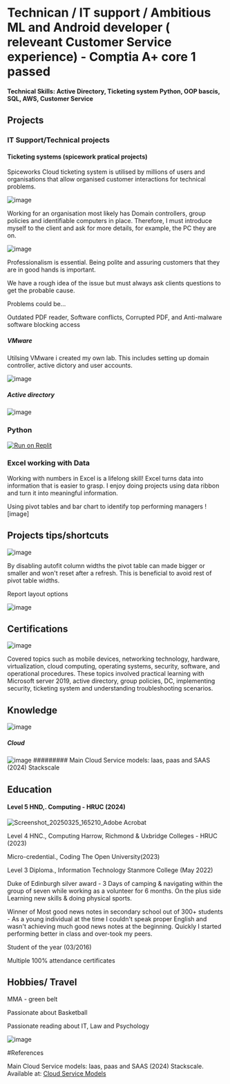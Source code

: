 # Technican / IT support / Ambitious ML and Android developer ( releveant Customer Service experience) - Comptia A+ core 1 passed

#### Technical Skills: Active Directory, Ticketing system Python, OOP bascis, SQL, AWS, Customer Service
 

## Projects

### IT Support/Technical projects

#### Ticketing systems (spicework pratical projects)


Spiceworks Cloud ticketing system is utilised by millions of users and organisations that allow organised customer interactions for technical problems. 

![image](https://github.com/user-attachments/assets/4a5beb82-19d8-4fee-8913-1b820a576618)


Working for an organisation most likely has Domain controllers, group policies and identifiable computers in place. Therefore, I must introduce myself to the client and ask for more details, for example, the PC they are on.

![image](https://github.com/user-attachments/assets/bb248c1e-d08e-4067-b8f6-b078625c7a08)

Professionalism is essential. Being polite and assuring customers that they are in good hands is important. 

We have a rough idea of the issue but must always ask clients questions to get the probable cause.

Problems could be...

Outdated PDF reader,
Software conflicts,
Corrupted PDF, and
Anti-malware software blocking access



##### VMware

Utilsing VMware i created my own lab. This includes setting up domain controller, active dictory and user accounts.

![image](https://github.com/user-attachments/assets/945941fb-7e69-4169-9515-2812202a896e)

##### Active directory

![image](https://github.com/user-attachments/assets/ceaa806a-1b45-420e-87c8-81b3d6abf5a1)

### Python

[![Run on Replit](https://replit.com/@jahanali4247/pythonprogramming)](https://replit.com/@jahanali4247/pythonprogramming)
    



### Excel working with Data
Working with numbers in Excel is a lifelong skill! Excel turns data into information that is easier to grasp. I enjoy doing projects using data ribbon and turn it into meaningful information.

Using pivot tables and bar chart to identify top performing managers
![image]


## Projects tips/shortcuts

![image](https://github.com/user-attachments/assets/a1c0bcf8-529a-4355-b651-d3d339e08df1)


By disabling autofit column widths the pivot table can made bigger or smaller and won't reset after a refresh. This is beneficial to avoid rest of pivot table widths.

Report layout options


![image](https://github.com/user-attachments/assets/3ae3f74f-cfd4-4d0f-aec6-00d51c466ab3)



## Certifications
![image](https://github.com/user-attachments/assets/32eb512c-5d7e-43a2-b3ba-952db66455e9)

Covered topics such as mobile devices, networking technology, hardware, virtualization, cloud computing, operating systems, security, software, and operational procedures. These topics involved practical learning with Microsoft server 2019, active directory, group policies, DC, implementing security, ticketing system and understanding troubleshooting scenarios.




## Knowledge 
![image](https://github.com/user-attachments/assets/3b1d5acd-f248-46c6-a773-387fbb56dafa)

##### Cloud 
![image](https://github.com/user-attachments/assets/43cc77e7-0cd6-40b9-89fc-4bdf483f83f5)
######### Main Cloud Service models: Iaas, paas and SAAS (2024) Stackscale

## Education



#### Level 5 HND,. Computing -  HRUC (2024)

![Screenshot_20250325_165210_Adobe Acrobat](https://github.com/user-attachments/assets/5bf2bd15-c024-4bf7-a050-5262d6135930)

Level 4 HNC., Computing	Harrow, Richmond & Uxbridge Colleges - HRUC (2023)

Micro-credential., Coding	The Open University(2023)

Level 3 Diploma., Information Technology	Stanmore College (May 2022)

Duke of Edinburgh silver award - 3 Days of camping & navigating within the group of seven while working as a volunteer for 6 months. On the plus side Learning new skills & doing physical sports. 

Winner of Most good news notes in secondary school out of 300+ students - As a young individual at the time I couldn't speak proper English and wasn't achieving much good news notes at the beginning. Quickly I started performing better in class and over-took my peers. 

Student of the year (03/2016) 

Multiple 100% attendance certificates 

## Hobbies/ Travel

MMA - green belt

Passionate about Basketball

Passionate reading about IT, Law and Psychology

![image](https://github.com/user-attachments/assets/cc589f04-6b58-4e6a-a19d-c28ba6cabd8d)



#References 

Main Cloud Service models: Iaas, paas and SAAS (2024) Stackscale. Available at: [Cloud Service Models](https://www.stackscale.com/blog/cloud-service-models/)




